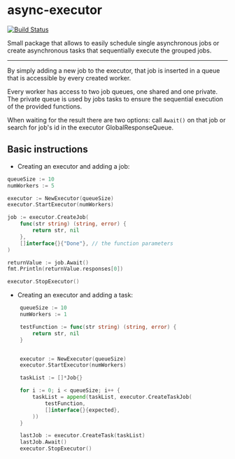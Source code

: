 # async-executor

[![Build Status](https://travis-ci.com/DACUS1995/async-executor.svg?token=EXzDMzSxfmwgYPg9Ttfx&branch=master)](https://travis-ci.com/DACUS1995/async-executor)

Small package that allows to easily schedule single asynchronous jobs or create asynchronous tasks that sequentially execute the grouped jobs.

---

By simply adding a new job to the executor, that job is inserted in a queue that is accessible by every created worker.

Every worker has access to two job queues, one shared and one private. The private queue is used by jobs tasks to ensure the sequential execution of the provided functions.

When waiting for the result there are two options: call `Await()` on that job or search for job's id in the executor GlobalResponseQueue.

## Basic instructions

* Creating an executor and adding a job:
```go
queueSize := 10
numWorkers := 5

executor := NewExecutor(queueSize)
executor.StartExecutor(numWorkers)

job := executor.CreateJob(
	func(str string) (string, error) {
		return str, nil
	},
	[]interface{}{"Done"}, // the function parameters
)

returnValue := job.Await()
fmt.Println(returnValue.responses[0])

executor.StopExecutor()
```
* Creating an executor and adding a task:

```go
	queueSize := 10
	numWorkers := 1

	testFunction := func(str string) (string, error) {
		return str, nil
	}


	executor := NewExecutor(queueSize)
	executor.StartExecutor(numWorkers)

	taskList := []*Job{}

	for i := 0; i < queueSize; i++ {
		taskList = append(taskList, executor.CreateTaskJob(
			testFunction,
			[]interface{}{expected},
		))
	}

	lastJob := executor.CreateTask(taskList)
	lastJob.Await()
	executor.StopExecutor()
```
